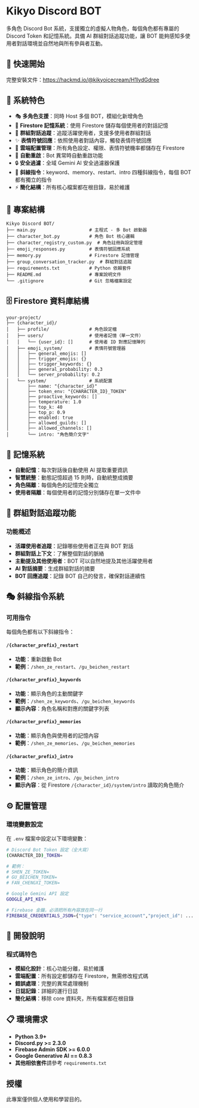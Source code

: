 # Kikyo Discord BOT

多角色 Discord Bot 系統，支援獨立的虛擬人物角色，每個角色都有專屬的 Discord Token 和記憶系統。具備 AI 群組對話追蹤功能，讓 BOT 能夠感知多使用者對話環境並自然地與所有參與者互動。

## 🚀 快速開始

完整安裝文件：https://hackmd.io/@kikyoicecream/H1lydGdree

## 🎯 系統特色

- 🎭 **多角色支援**：同時 Host 多個 BOT，模組化新增角色
- 🧠 **Firestore 記憶系統**：使用 Firestore 儲存每個使用者的對話記憶
- 👥 **群組對話追蹤**：追蹤活躍使用者，支援多使用者群組對話
- ✨ **表情符號回應**：依照使用者對話內容，觸發表情符號回應
- 🔧 **雲端配置管理**：所有角色設定、權限、表情符號機率都儲存在 Firestore
- 🚀 **自動重啟**：Bot 異常時自動重啟功能
- 🔒 **安全過濾**：全域 Gemini AI 安全過濾器保護
- 🎯 **斜線指令**：keyword、memory、restart、intro 四種斜線指令，每個 BOT 都有獨立的指令
- ⚡ **簡化結構**：所有核心檔案都在根目錄，易於維護

## 📁 專案結構

```
Kikyo Discord BOT/
├── main.py                    # 主程式 - 多 Bot 啟動器
├── character_bot.py           # 角色 Bot 核心邏輯
├── character_registry_custom.py  # 角色註冊與設定管理
├── emoji_responses.py         # 表情符號回應系統
├── memory.py                  # Firestore 記憶管理
├── group_conversation_tracker.py  # 群組對話追蹤
├── requirements.txt           # Python 依賴套件
├── README.md                  # 專案說明文件
└── .gitignore                 # Git 忽略檔案設定
```

## 🗄️ Firestore 資料庫結構

```
your-project/
├── {character_id}/
│   ├── profile/               # 角色設定檔
│   ├── users/                 # 使用者記憶（單一文件）
│   │   └── {user_id}: []      # 使用者 ID 對應記憶陣列
│   ├── emoji_system/          # 表情符號管理器
│   │   ├── general_emojis: []
│   │   ├── trigger_emojis: {}
│   │   ├── trigger_keywords: {}
│   │   ├── general_probability: 0.3
│   │   └── server_probability: 0.2
│   └── system/                # 系統配置
│       ├── name: "{character_id}"
│       ├── token_env: "{CHARACTER_ID}_TOKEN"
│       ├── proactive_keywords: []
│       ├── temperature: 1.0
│       ├── top_k: 40
│       ├── top_p: 0.9
│       ├── enabled: true
│       ├── allowed_guilds: []
│       ├── allowed_channels: []
│       └── intro: "角色簡介文字"
```

## 🧠 記憶系統

- **自動記憶**：每次對話後自動使用 AI 提取重要資訊
- **智慧統整**：動態記憶超過 15 則時，自動統整成摘要
- **角色隔離**：每個角色的記憶完全獨立
- **使用者隔離**：每個使用者的記憶分別儲存在單一文件中

## 👥 群組對話追蹤功能

### 功能概述
- **活躍使用者追蹤**：記錄哪些使用者正在與 BOT 對話
- **群組對話上下文**：了解整個對話的脈絡
- **主動提及其他使用者**：BOT 可以自然地提及其他活躍使用者
- **AI 對話摘要**：生成群組對話的摘要
- **BOT 回應追蹤**：記錄 BOT 自己的發言，確保對話連續性

## 🎭 斜線指令系統

### 可用指令

每個角色都有以下斜線指令：

#### `/{character_prefix}_restart`
- **功能**：重新啟動 Bot
- **範例**：`/shen_ze_restart`、`/gu_beichen_restart`

#### `/{character_prefix}_keywords`
- **功能**：顯示角色的主動關鍵字
- **範例**：`/shen_ze_keywords`、`/gu_beichen_keywords`
- **顯示內容**：角色名稱和對應的關鍵字列表

#### `/{character_prefix}_memories`
- **功能**：顯示角色與使用者的記憶內容
- **範例**：`/shen_ze_memories`、`/gu_beichen_memories`

#### `/{character_prefix}_intro`
- **功能**：顯示角色的簡介資訊
- **範例**：`/shen_ze_intro`、`/gu_beichen_intro`
- **顯示內容**：從 Firestore `/{character_id}/system/intro` 讀取的角色簡介

## ⚙️ 配置管理

### 環境變數設定
在 `.env` 檔案中設定以下環境變數：

```bash
# Discord Bot Token 設定（全大寫）
(CHARACTER_ID)_TOKEN=

# 範例：
# SHEN_ZE_TOKEN=
# GU_BEICHEN_TOKEN=
# FAN_CHENGXI_TOKEN=

# Google Gemini API 設定
GOOGLE_API_KEY=

# Firebase 金鑰，必須把所有內容放在同一行
FIREBASE_CREDENTIALS_JSON={"type": "service_account","project_id": ... ,"universe_domain": "googleapis.com"}
```

## 🔧 開發說明

### 程式碼特色
- **模組化設計**：核心功能分離，易於維護
- **雲端配置**：所有設定都儲存在 Firestore，無需修改程式碼
- **錯誤處理**：完整的異常處理機制
- **日誌記錄**：詳細的運行日誌
- **簡化結構**：移除 core 資料夾，所有檔案都在根目錄

## 📋 環境需求

- **Python 3.9+**
- **Discord.py >= 2.3.0**
- **Firebase Admin SDK >= 6.0.0**
- **Google Generative AI == 0.8.3**
- **其他相依套件**請參考 `requirements.txt`

## 授權
此專案僅供個人使用和學習目的。